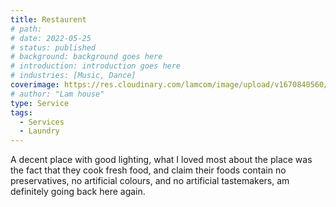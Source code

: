 ```yaml
---
title: Restaurent
# path:
# date: 2022-05-25
# status: published
# background: background goes here
# introduction: introduction goes here
# industries: [Music, Dance]
coverimage: https://res.cloudinary.com/lamcom/image/upload/v1670840560/santhibakery/home/Services/restaurent_1_ur78qj.jpg
# author: "Lam house"
type: Service
tags:
  - Services
  - Laundry
---
```


A decent place with good lighting, what I loved most about the place was the fact that they cook fresh food, and claim their foods contain no preservatives, no artificial colours, and no artificial tastemakers, am definitely going back here again.

<!--more-->